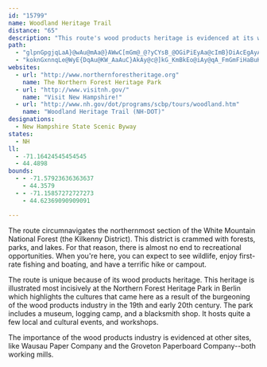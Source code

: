 ```yaml
---
id: "15799"
name: Woodland Heritage Trail
distance: "65"
description: "This route's wood products heritage is evidenced at its working mills and the Northern Forest Heritage Park, which highlights the people drawn here because of the industry. Also, this route is crammed with forests, parks, and lakes."
path:
  - "glpnGpgjqLaA}@wAu@mAa@}AWwC[mGm@_@?yCYsB_@OGiPiEyAa@cImB}DiAcEgAyAWwCe@yBSwGH{AAaB]qKiCaE{@iCYcA@kC\\aGtAcFr@iBd@gCjAgHlAuBOyDy@iBMqBCcCLsDp@QHiEhAaJrCwEpA_J`DaB|@eBz@wAfA}F~EaE~CuD|BoCtA}BnAiEnCgN`I}CtBiD`DeCvBsL`K}A|A_DhB_Bt@{Af@K?oGjAmAL}Fj@yOj@_Df@aCr@qC~@iErAc@FMJcGpBaIhDkCpBeBbBgDpCqAbAaAl@oBf@{ALiCKqDa@gDYuFc@aJNwShAaHDyCVs@JaAd@kB~AyAdBmBbCyFhGIFuBnBiC~BEv@FvCz@`Vh@xWL`DVzTRdHOtF[bC_@vB_AdEmCzKaAxEk@`Dk@rD]jDWxDg@tEaAvSWzD_AzQ[zF}@jIwBlOEd@UpAe@vBGx@g@nCM|@wA~Gi@rIa@lEiCvL_@pBe@vC_@hCMzAgAlK}@~Fg@hBaAlCaE|MoBhJe@bBcD`JcB`G}@~BkAjE[n@oBbGsEnLeDnH}@~@w@f@eFdAcCj@{BlAmA|@wGtGsBvAsB~@qJdCoa@`Iy@J^lCn@|CbDrNN^nB`Ir@dA|@t@f@Vx@Xv@`@f@t@xBxDjApCR`CFlCGdHSbI@fEBrB^lEZhE`@nE?jBu@nKCxBDz@Pl@pBvDfA~BP|@@|BIxBa@vB_@zAq@dAc@b@kBr@mB`AaAp@c@t@SjAUtHg@vFA`BLdBf@|CpBbLLrAG~BI|@IxBLxAj@hAtAxBdIzQsTf]wHrJiDdDcI~F_GdEIJuN~JqBpBgAfB}@vBa@tCQdCE`CHbBZrC^jBPd@^hAv@xAjAnAdHpGr@bAj@pAv@dCd@hBNnALvDCzBOxBW~AMn@oL`^{DpLi@vA_AbBeCxC_B`Cm@nAk@|@yClGaBnE_AvCqEdO{DzL{BzGy@`Be@r@cExH_@x@e@x@u@~AoAjDg@fBcAtEs@`Eq@bHcBrMk@hCc@dAo@`A{A|AsAz@eAx@qAvA_@h@g@jASx@Up@u@jCOx@iCfK_Jj`@Ol@SxAItAInBAxALnFNrB|@pFR^f@dBv@fBr@pApDrF`BnCjAdCf@|AjAxGv@vGpBlO~AdMnDtWr@vCdApD~D`J|A~CbBfEhAhCpAnBxBdC~ApAr@f@fHbElBdArD|AbD`BnCnAdHvC|D|ApB|@zBjArD|Bh@b@nAfBvAfBzDlFnB|AxBjAtFnDRPFHdAp@hB`BjA|A`I`M|B|HVnAJ~@TxC\\fIZhGXhGFtGMdCg@hFQxAaAxDyA|EcIxUeBjEkAvBkApAeGfCyGZgDx@}BrA}AjAuAbByAhEw@lDc@nDw@~JiIz~@]fHMtDG|J?zHb@`T\\xUNnFHbGAbEYlHe@zEwLliAs@zGATIp@s@zGCHq@jH_DzZsE|b@O`BAjCDz@@nAJnB`BnOJrDp@nGj@vGj@hDp@`Dn@tB|@tB|@zAp@z@nAnAjAv@~@h@fAV`BFxACz@Uv@c@zCeDfAcAlBwBvC_CvA_A|DqBfA_@fFQdCChCJr@H~@Tp@b@hAbAfPtRTb@f@zALh@J~@PvBDp@VbAd@bAl@v@zDjD?d@G\\OZ~@Tl@\\`A~@Zr@`@hAbBxHh@nCTt@vA~B|KbQbObU`BrCl@nA`AhDn@dCbEh]b@nBfApB|@tAZn@fAxAvD|BjG`D~BpAfA|@t@|@zBpE|BlExBtEpCvF`NvX|BlD~@rAjAxAfC~B~BbBx@\\rHhCxBfAbDtBjB|A~@fAxAlBpAxB`CjFv@vApEnJhHtN`AfCl@~BDJbAxGj@~Ef@zF`AlN^tDLlBT~DH`CBtABhDPtE`@hFbBzPfBzMn@jCl@nBpAxCpAxBhAlAdCrBjBfAhAZlATxAFv@Mn@[NKv@s@bGoGNUrAw@bBw@hR}GzB}@tAm@vBcBfKqN~DsEfEiDdEsCxCeBhBy@t@QbBS`AGbC@vQxCf@DzAl@lBjAxSxPrAv@nAd@xK`Bdh@`G~AEnBYzAk@d@Y|@aA`Ay@FUVUnCaDhCeDhC_C|AaAhBaAfCcAfDw@~Ce@lLu@lFe@dJ{@tHa@vBEdFm@pBMxA@f@Hd@HzAd@vAbAr@v@lAhBlB|DdAtAnApAdGrD|HdF|B~BrD|CzApAlCrBd@XVH`@ATOx@_A|BwCpEqGd@k@dGoIzAkBdA_ATQfCmAbAc@v@OtBs@t@SnAKT@|CYlACdBLjA@|@F^Ct@Ov@a@`@c@rE{FdBeCfH}KpD{FlFgJdE_H~Vma@~CwFlDgHlK{P`HsLlCuGxA_B`CqAzD_D~BuBjHkHhNgMhDuCrCkCdA{@vL_FnIwDbOkGbH{CfKwE`JmDdDcBpFyCrF_DjBw@tDkAz@s@hAqAnH_QhDeHjAsBhBaCtN{PlE_HfCkCfAgBzBiEz@aCr@eD|@uEhA_ElAwCfDwFf@kAbCcI|Pij@xAwCrAyC|AqEnGaQjAsDlI__@bGcYfBwHvEmQvDyO~@iDv@gCt@gBpCwErCiFr@sApEuHxE}H~CkG`IgQ`BuDxA{DrCmGrCiGnFuMvBcFfVki@nCqGxDcKfBcFjBeFnEeK`AsBlBqCxF{GfBeCv@gBvBqH`AyC|AcEbAyBvAmBpGwHhLoMvSoVrJaLrE{ElLoMhHyI|RmV~@oAfD_E`EiFtHkJfE}DpHkGnAyAbC{DrCyDhC}CbDmDpAgBf@kAxC_G|CsFvF_J`AwBd@cBdCeOhBoKzB_Lv@yCx@oBtBcDbDqEjAyBh@{AZgB`B}Mb@wCr@{F`@eFL_FVaH\\qEp@sGtBiMdEm\\|@wKdBkO`@sETcECmFGqC?_HDqB^sDj@sGTcEF}EOgMCcJJuAdAqGP}BRsE?uGK{PFuFc@mF]sB_AsDw@yB}CuGuHmNcBsDwFqP_AuCiCcKuAgGuCaPo@}FSuCm@wGUmD{AoWGuAgBcWOqAWwFcAiNk@}DgAkFcLag@a@uBk@sDa@wEsAkSo@qHs@uHUiDMaLFaTLwTDgRCwBe@{Fy@{Fq@{D_DyM}AeGKm@oE{QgAiE?IqE}RcDaNcBuGiBsG{GsXKWoBiIgCqMkAqFQ_A_K}h@iD_Q}DcTq@iEoAuJSgA{BoPk@kCeAuCmA}ByAyBmAwAgA_AoHiEki@{[kCwC}AcCkAqCiAyDkBaHm@gD_@{CoAsMG}BLwDRyBz@_If@}ChAiGjAiGnB}LPsBJ_EOmL?mAOmMAoGb@aB{@r@mEnF]j@yFhHqAfAg@Ve@FeBt@o@Xo@l@QHg@R}@PoC?}Bc@iD}AoLuHuB}@aDmAyDoAmRqF}FwBcD_AcC[uEEgGVuEd@qIdAwDBwB_@mE_A_JaCuKeCwFcAeF[_CA{D\\gAL}AZyD`@oB?yBYqCaAkJuDcCs@kBQsCO{LCoDN{FWwH}@gFs@u@MaCm@_Fw@cKwCwAMs@?sGn@gA?yAc@uFeC_C_@yEk@{B}@kC{@uBe@iBWoM}@iLh@_BGsAYk@UwBgAcBg@UCa@Q"
  - "koknGxnnqLe@WyE{DqAu@KW_AaAuC}AkAy@c@]kG_KmBkEo@iAy@qA_FmGmFiHaBuKo@gDo@yBgAgCgAeBkBmBeCoBmAc@iB?sBXqA?w@QaF{AiAs@kAkAaDmDmAgAcBgAoBi@yDi@Y@KG]DMEsCEuCKiBc@aG}BcEqBwBgAiA}@sEwEGK"
websites:
  - url: "http://www.northernforestheritage.org"
    name: The Northern Forest Heritage Park
  - url: "http://www.visitnh.gov/"
    name: "Visit New Hampshire!"
  - url: "http://www.nh.gov/dot/programs/scbp/tours/woodland.htm"
    name: "Woodland Heritage Trail (NH-DOT)"
designations:
  - New Hampshire State Scenic Byway
states:
  - NH
ll:
  - -71.16424545454545
  - 44.4898
bounds:
  - - -71.57923636363637
    - 44.3579
  - - -71.15857272727273
    - 44.62369090909091

---
```


The route circumnavigates the northernmost section of the White Mountain National Forest (the Kilkenny District). This district is crammed with forests, parks, and lakes. For that reason, there is almost no end to recreational opportunities. When you're here, you can expect to see wildlife, enjoy first-rate fishing and boating, and have a terrific hike or campout.

The route is unique because of its wood products heritage. This heritage is illustrated most incisively at the Northern Forest Heritage Park in Berlin which highlights the cultures that came here as a result of the burgeoning of the wood products industry in the 19th and early 20th century. The park includes a museum, logging camp, and a blacksmith shop. It hosts quite a few local and cultural events, and workshops.

The importance of the wood products industry is evidenced at
other sites, like Wausau Paper Company and the Groveton Paperboard Company--both working mills.
